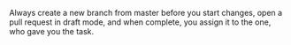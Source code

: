 Always create a new branch from master before you start changes, open a pull request in draft mode, and when complete, you assign it to the one, who gave you the task.
